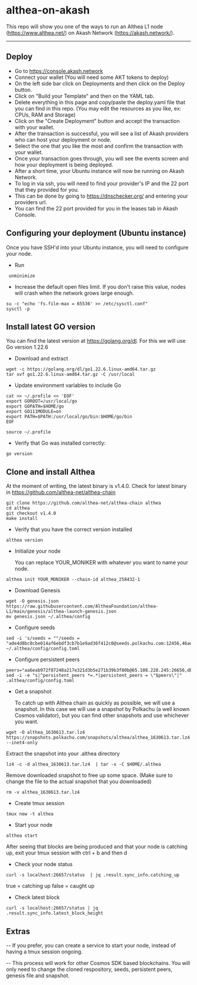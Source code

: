 # althea-on-akash

This repo will show you one of the ways to run an Althea L1 node (https://www.althea.net/) on Akash Network (https://akash.network/).

---

## Deploy

- Go to https://console.akash.network
- Connect your wallet (You will need some AKT tokens to deploy)
- On the left side bar click on Deployments and then click on the Deploy button.
- Click on "Build your Template" and then on the YAML tab.
- Delete everything in this page and copy/paste the deploy.yaml file that you can find in this repo. (You may edit the resources as you like, ex: CPUs, RAM and Storage)
- Click on the "Create Deployment" button and accept the transaction with your wallet.
- After the transaction is successful, you will see a list of Akash providers who can host your deployment or node.
- Select the one that you like the most and confirm the transaction with your wallet.
- Once your transaction goes through, you will see the events screen and how your deployment is being deployed.
- After a short time, your Ubuntu instance will now be running on Akash Network.
- To log in via ssh, you will need to find your provider's IP and the 22 port that they provided for you.
- This can be done by going to https://dnschecker.org/ and entering your providers url.
- You can find the 22 port provided for you in the leases tab in Akash Console. 

## Configuring your deployment (Ubuntu instance)

Once you have SSH'd into your Ubuntu instance, you will need to configure your node.

- Run
  
``` 
 unminimize
```

- Increase the default open files limit. If you don't raise this value, nodes will crash when the network grows large enough.

```
su -c "echo 'fs.file-max = 65536' >> /etc/sysctl.conf"
sysctl -p
```

## Install latest GO version 

 You can find the latest version at https://golang.org/dl. For this we will use Go version 1.22.6

- Download and extract

``` 
wget -c https://golang.org/dl/go1.22.6.linux-amd64.tar.gz
tar xvf go1.22.6.linux-amd64.tar.gz -C /usr/local
```

- Update environment variables to include Go

```
cat >> ~/.profile << 'EOF'
export GOROOT=/usr/local/go
export GOPATH=$HOME/go
export GO111MODULE=on
export PATH=$PATH:/usr/local/go/bin:$HOME/go/bin
EOF

source ~/.profile 
```

- Verify that Go was installed correctly:

```
go version
```

## Clone and install Althea

  At the moment of writing, the latest binary is v1.4.0. Check for latest binary in https://github.com/althea-net/althea-chain

```
git clone https://github.com/althea-net/althea-chain althea
cd althea
git checkout v1.4.0
make install
```

- Verify that you have the correct version installed

```
althea version
```

- Initialize your node

  You can replace YOUR_MONIKER with whatever you want to name your node.
  
```
althea init YOUR_MONIKER --chain-id althea_258432-1
```

- Download Genesis

```
wget -O genesis.json https://raw.githubusercontent.com/AltheaFoundation/althea-L1/main/genesis/althea-launch-genesis.json
mv genesis.json ~/.althea/config
```

- Configure seeds

```
sed -i 's/seeds = ""/seeds = "ade4d8bc8cbe014af6ebdf3cb7b1e9ad36f412c0@seeds.polkachu.com:12456,46ad21a616527181ea3d992339268a5a25c771fa@95.216.38.96:14656,20e1000e88125698264454a884812746c2eb4807@seeds.lavenderfive.com:1245"/' ~/.althea/config/config.toml
```

- Configure persistent peers

```
peers="aa6eab972f87248a217e321d3b5e271b39b3f80b@65.108.228.245:26656,db3f36c3f55c35019a80d383dc324cb49c72e63a@65.108.71.137:12456,6dc43aa2fc5456742bb3455fd9ab25825eae51ec@65.109.30.26:26656,51accd2c2a5304fc5397a562acc1f1896818c51b@135.181.29.15:26656,db740357b6b7903712cbd904afff9f328d8c6fd6@95.216.17.221:26656,255c0cd0537eaa8b09267689e6b77c2d8246850b@64.23.196.155:26656,a25817baf4655b2b1b4f4f59bf4b4c8152779b1f@167.235.71.89:26656,82ec4b15c708533dd363949ddb4ed207cd465bf5@195.201.106.244:26656,36bba9b29113bea2f17bacd3a4df5e5ab2470517@5.9.81.187:41656,372af83b4c4c89523f105c3ef2fe2d6a02c4ca9f@138.201.61.82:26656,b505884877c822650e557a50256fa8e5500a8ca6@144.76.114.34:12456,e1296e4c7bec535a8083dee98c6b433e8dcafcf6@51.210.223.80:12456,2e7366530dee2998549c464cc6b4da0546909c08@67.217.48.110:26656,f737d1c02b312f7229902601e35bbc92dcc34e29@137.184.189.193:26656,af07f86ce434c3f2f0f0215e6cdc1e88c3668a5b@45.83.122.151:26656,8f5a9837375dadb8562cb27d5d45d0235d5486aa@174.138.176.146:26656,c0498ccec599ae3afc9e0a0211b6753ee5a7f0bc@107.155.67.202:26786,d806d60b18a2819f5fb281e49ecb17c0f6eb3807@66.172.36.138:14656"
sed -i -e "s|^persistent_peers *=.*|persistent_peers = \"$peers\"|" .althea/config/config.toml
```

- Get a snapshot

  To catch up with Althea chain as quickly as possible, we will use a snapshot. In this case we will use a snapshot by Polkachu (a well known Cosmos validator), but you can find other snapshots and use whichever you want.

```
wget -O althea_1630613.tar.lz4 https://snapshots.polkachu.com/snapshots/althea/althea_1630613.tar.lz4 --inet4-only  
```

  Extract the snapshot into your .althea directory

```
lz4 -c -d althea_1630613.tar.lz4  | tar -x -C $HOME/.althea
```

  Remove downloaded snapshot to free up some space. (Make sure to change the file to the actual snapshot that you downloaded)

```
rm -v althea_1630613.tar.lz4
```

- Create tmux session

```
tmux new -t althea
```

- Start your node

```
althea start
```

  After seeing that blocks are being produced and that your node is catching up, exit your tmux session with ctrl + b and then d

- Check your node status

```
curl -s localhost:26657/status  | jq .result.sync_info.catching_up  
```

  true = catching up
  false = caught up

- Check latest block

```
curl -s localhost:26657/status | jq .result.sync_info.latest_block_height
```

## Extras

-- If you prefer, you can create a service to start your node, instead of having a tmux session ongoing.

-- This process will work for other Cosmos SDK based blockchains. You will only need to change the cloned respository, seeds, persistent peers, genesis file and snapshot.
